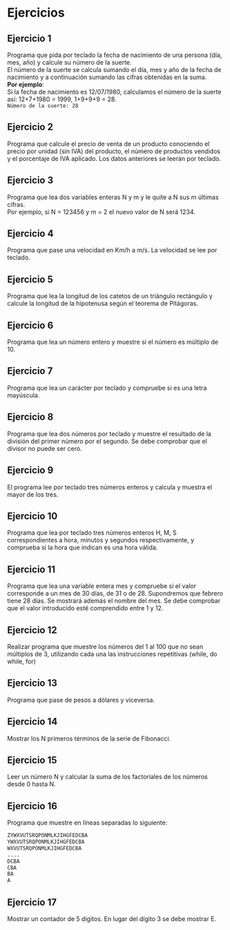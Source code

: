 # Ejercicios

## Ejercicio 1
Programa que pida por teclado la fecha de nacimiento de una persona (día, mes, año) y calcule su número de la suerte.  
El número de la suerte se calcula sumando el día, mes y año de la fecha de nacimiento y a continuación sumando las cifras obtenidas en la suma.  
**Por ejemplo**:  
Si la fecha de nacimiento es 12/07/1980, calculamos el número de la suerte así: 12+7+1980 = 1999, 1+9+9+9 = 28.  
`Número de la suerte: 28`

## Ejercicio 2
Programa que calcule el precio de venta de un producto conociendo el precio por unidad (sin IVA) del producto, el número de productos vendidos y el porcentaje de IVA aplicado. Los datos anteriores se leerán por teclado.

## Ejercicio 3
Programa que lea dos variables enteras N y m y le quite a N sus m últimas cifras.  
Por ejemplo, si N = 123456 y m = 2 el nuevo valor de N será 1234.

## Ejercicio 4
Programa que pase una velocidad en Km/h a m/s. La velocidad se lee por teclado.

## Ejercicio 5
Programa que lea la longitud de los catetos de un triángulo rectángulo y calcule la longitud de la hipotenusa según el teorema de Pitágoras.

## Ejercicio 6
Programa que lea un número entero y muestre si el número es múltiplo de 10.

## Ejercicio 7
Programa que lea un carácter por teclado y compruebe si es una letra mayúscula.

## Ejercicio 8
Programa que lea dos números por teclado y muestre el resultado de la división del primer número por el segundo. Se debe comprobar que el divisor no puede ser cero.

## Ejercicio 9
El programa lee por teclado tres números enteros y calcula y muestra el mayor de los tres.

## Ejercicio 10
Programa que lea por teclado tres números enteros H, M, S correspondientes a hora, minutos y segundos respectivamente, y comprueba si la hora que indican es una hora válida.

## Ejercicio 11
Programa que lea una variable entera mes y compruebe si el valor corresponde a un mes de 30 días, de 31 o de 28. 
Supondremos que febrero tiene 28 días. Se mostrará además el nombre del mes. Se debe comprobar que el valor introducido esté comprendido entre 1 y 12.

## Ejercicio 12
Realizar programa que muestre los números del 1 al 100 que no sean múltiplos de 3, utilizando cada una las instrucciones repetitivas (while, do while, for)

## Ejercicio 13
Programa que pase de pesos a dólares y viceversa.

## Ejercicio 14
Mostrar los N primeros términos de la serie de Fibonacci.

## Ejercicio 15
Leer un número N y calcular la suma de los factoriales de los números desde 0 hasta N.

## Ejercicio 16
Programa que muestre en líneas separadas lo siguiente:
```bash
ZYWXVUTSRQPONMLKJIHGFEDCBA
YWXVUTSRQPONMLKJIHGFEDCBA
WXVUTSRQPONMLKJIHGFEDCBA
....
DCBA
CBA
BA
A
```

## Ejercicio 17
Mostrar un contador de 5 dígitos. En lugar del dígito 3 se debe mostrar E.